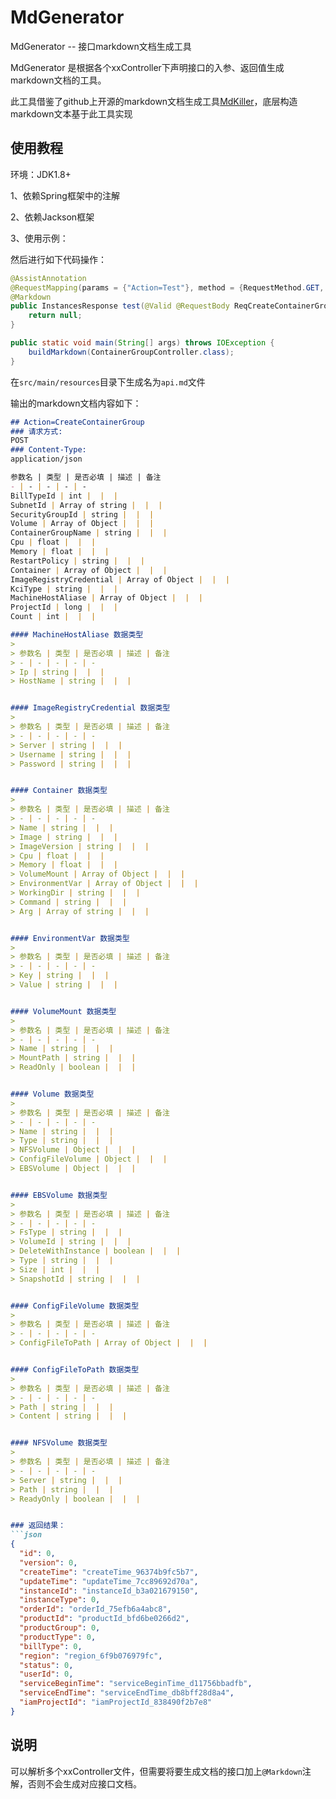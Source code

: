 # MdGenerator

MdGenerator -- 接口markdown文档生成工具

MdGenerator 是根据各个xxController下声明接口的入参、返回值生成markdown文档的工具。

此工具借鉴了github上开源的markdown文档生成工具[MdKiller](https://github.com/kymotz/mdkiller)，底层构造markdown文本基于此工具实现
## 使用教程

环境：JDK1.8+

1、依赖Spring框架中的注解

2、依赖Jackson框架

3、使用示例：

然后进行如下代码操作：

```java
@AssistAnnotation
@RequestMapping(params = {"Action=Test"}, method = {RequestMethod.GET, RequestMethod.POST, RequestMethod.PUT, RequestMethod.PATCH, RequestMethod.DELETE, RequestMethod.HEAD})
@Markdown
public InstancesResponse test(@Valid @RequestBody ReqCreateContainerGroupParam param) {
    return null;
}

public static void main(String[] args) throws IOException {
    buildMarkdown(ContainerGroupController.class);
}
```

在`src/main/resources`目录下生成名为`api.md`文件

输出的markdown文档内容如下：

```markdown
## Action=CreateContainerGroup
### 请求方式:
POST
### Content-Type:
application/json

参数名 | 类型 | 是否必填 | 描述 | 备注
- | - | - | - | -
BillTypeId | int |  |  | 
SubnetId | Array of string |  |  | 
SecurityGroupId | string |  |  | 
Volume | Array of Object |  |  | 
ContainerGroupName | string |  |  | 
Cpu | float |  |  | 
Memory | float |  |  | 
RestartPolicy | string |  |  | 
Container | Array of Object |  |  | 
ImageRegistryCredential | Array of Object |  |  | 
KciType | string |  |  | 
MachineHostAliase | Array of Object |  |  | 
ProjectId | long |  |  | 
Count | int |  |  | 

#### MachineHostAliase 数据类型
> 
> 参数名 | 类型 | 是否必填 | 描述 | 备注
> - | - | - | - | -
> Ip | string |  |  | 
> HostName | string |  |  | 


#### ImageRegistryCredential 数据类型
> 
> 参数名 | 类型 | 是否必填 | 描述 | 备注
> - | - | - | - | -
> Server | string |  |  | 
> Username | string |  |  | 
> Password | string |  |  | 


#### Container 数据类型
> 
> 参数名 | 类型 | 是否必填 | 描述 | 备注
> - | - | - | - | -
> Name | string |  |  | 
> Image | string |  |  | 
> ImageVersion | string |  |  | 
> Cpu | float |  |  | 
> Memory | float |  |  | 
> VolumeMount | Array of Object |  |  | 
> EnvironmentVar | Array of Object |  |  | 
> WorkingDir | string |  |  | 
> Command | string |  |  | 
> Arg | Array of string |  |  | 


#### EnvironmentVar 数据类型
> 
> 参数名 | 类型 | 是否必填 | 描述 | 备注
> - | - | - | - | -
> Key | string |  |  | 
> Value | string |  |  | 


#### VolumeMount 数据类型
> 
> 参数名 | 类型 | 是否必填 | 描述 | 备注
> - | - | - | - | -
> Name | string |  |  | 
> MountPath | string |  |  | 
> ReadOnly | boolean |  |  | 


#### Volume 数据类型
> 
> 参数名 | 类型 | 是否必填 | 描述 | 备注
> - | - | - | - | -
> Name | string |  |  | 
> Type | string |  |  | 
> NFSVolume | Object |  |  | 
> ConfigFileVolume | Object |  |  | 
> EBSVolume | Object |  |  | 


#### EBSVolume 数据类型
> 
> 参数名 | 类型 | 是否必填 | 描述 | 备注
> - | - | - | - | -
> FsType | string |  |  | 
> VolumeId | string |  |  | 
> DeleteWithInstance | boolean |  |  | 
> Type | string |  |  | 
> Size | int |  |  | 
> SnapshotId | string |  |  | 


#### ConfigFileVolume 数据类型
> 
> 参数名 | 类型 | 是否必填 | 描述 | 备注
> - | - | - | - | -
> ConfigFileToPath | Array of Object |  |  | 


#### ConfigFileToPath 数据类型
> 
> 参数名 | 类型 | 是否必填 | 描述 | 备注
> - | - | - | - | -
> Path | string |  |  | 
> Content | string |  |  | 


#### NFSVolume 数据类型
> 
> 参数名 | 类型 | 是否必填 | 描述 | 备注
> - | - | - | - | -
> Server | string |  |  | 
> Path | string |  |  | 
> ReadyOnly | boolean |  |  | 


### 返回结果：
```json
{
  "id": 0,
  "version": 0,
  "createTime": "createTime_96374b9fc5b7",
  "updateTime": "updateTime_7cc89692d70a",
  "instanceId": "instanceId_b3a021679150",
  "instanceType": 0,
  "orderId": "orderId_75efb6a4abc8",
  "productId": "productId_bfd6be0266d2",
  "productGroup": 0,
  "productType": 0,
  "billType": 0,
  "region": "region_6f9b076979fc",
  "status": 0,
  "userId": 0,
  "serviceBeginTime": "serviceBeginTime_d11756bbadfb",
  "serviceEndTime": "serviceEndTime_db8bff28d8a4",
  "iamProjectId": "iamProjectId_838490f2b7e8"
}
```
## 说明
可以解析多个xxController文件，但需要将要生成文档的接口加上`@Markdown`注解，否则不会生成对应接口文档。
